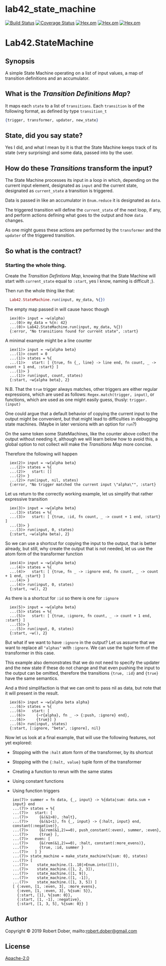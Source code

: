 # lab42_state_machine

<!--
DO NOT EDIT THIS FILE
It has been generated from the template `README.md.eex` by Extractly (https://github.com/RobertDober/extractly.git)
and any changes you make in this file will most likely be lost
-->

[![Build Status](https://travis-ci.org/RobertDober/lab42_state_machine.svg?branch=master)](https://travis-ci.org/RobertDober/lab42_state_machine)
[![Coverage Status](https://coveralls.io/repos/github/RobertDober/lab42_state_machine/badge.svg?branch=master)](https://coveralls.io/github/RobertDober/lab42_state_machine?branch=master)
[![Hex.pm](https://img.shields.io/hexpm/v/lab42_state_machine.svg)](https://hex.pm/packages/lab42_state_machine)
[![Hex.pm](https://img.shields.io/hexpm/dw/lab42_state_machine.svg)](https://hex.pm/packages/lab42_state_machine)
[![Hex.pm](https://img.shields.io/hexpm/dt/lab42_state_machine.svg)](https://hex.pm/packages/lab42_state_machine)


# Lab42.StateMachine

## Synopsis

A simple State Machine operating on a list of input values, a map of transition definitions
and an accumulator.

## What is the _Transition Definitions Map_?

It maps each `state` to a list of `transitions`. Each `transition` is of the following format, as
defined by type `transition_t`

```elixir
{trigger, transformer, updater, new_state}

```

## State, did you say state?

Yes I did, and what I mean by it is that the State Machine keeps track of its state (very surprising)
and some data, passed into by the user.

## How do these _Transitions_ transform the input?

The State Machine processes its input in a loop in which, depending on the current input element, designated
as `input` and the current state, designated as `current_state` a transition is triggered.

Data is passed in like an accumulator in `Enum.reduce` it is designated as `data`.

The triggered transition will define the `current_state` of the next loop, if any, and perform actions defining what
goes to the output and how `data` changes.

As one might guess these actions are performed by the `transformer` and the `updater` of the triggered transition.


## So what is the contract?

### Starting the whole thing.

Create the _Transition Defintions Map_, knowing that the State Machine will start with `current_state` equal to `:start`,
yes I know, naming is difficult ;).

Then run the whole thing like that:

```elixir
  Lab42.StateMachine.run(input, my_data, %{})
```

The empty map passed in will cause havoc though

      iex(0)> input = ~w(alpha)
      ...(0)> my_data = %{n: 42}
      ...(0)> Lab42.StateMachine.run(input, my_data, %{})
      {:error, "No transitions found for current state", :start}  

A minimal example might be a line counter

      iex(1)> input = ~w{alpha beta}
      ...(1)> count = 0
      ...(1)> states = %{
      ...(1)>   start: [ {true, fn {_, line} -> line end, fn count, _ -> count + 1 end, :start} ]
      ...(1)> } 
      ...(1)> run(input, count, states)
      {:start, ~w{alpha beta}, 2}

N.B. That the `true` trigger always matches, other triggers are either regular expressions, which are used
as follows: `Regex.match(trigger, input)`, or functions, which are used as one might easily guess, thusly: `trigger.(input)`

One could argue that a default behavior of copying the current input to the output might be convenient, but that might
lead to difficulties in debugging state machines. (Maybe in later versions with an option for `run`?)

On the same token some StateMachines, like the counter above collect the output without needing it, although we will
learn below how to avoid this, a global option to not collect will make the _Transitions Map_ more concise.

Therefore the following will happen

      iex(2)> input = ~w{alpha beta}
      ...(2)> states = %{
      ...(2)>   start: []
      ...(2)> } 
      ...(2)> run(input, nil, states)
      {:error, "No trigger matched the current input \"alpha\"", :start}

Let us return to the correctly working example, let us simplify that rather expressive transition

      iex(3)> input = ~w{alpha beta}
      ...(3)> states = %{
      ...(3)>   start: [ {true, :id, fn count, _ -> count + 1 end, :start} ]
      ...(3)> }
      ...(3)> run(input, 0, states)
      {:start, ~w(alpha beta), 2}

So we can use a shortcut for copying the input to the output, that is better already, but still, why
create the output that is not needed, let us use the atom form of the transformer function

      iex(4)> input = ~w{alpha beta}
      ...(4)> states = %{
      ...(4)>   start: [ {true, fn _ -> :ignore end, fn count, _ -> count + 1 end, :start} ]
      ...(4)> }
      ...(4)> run(input, 0, states)
      {:start, ~w(), 2}

As there is a shortcut for `:id` so there is one for `:ignore`

      iex(5)> input = ~w{alpha beta}
      ...(5)> states = %{
      ...(5)>   start: [ {true, :ignore, fn count, _ -> count + 1 end, :start} ]
      ...(5)> }
      ...(5)> run(input, 0, states)
      {:start, ~w(), 2}

But what if we want to have `:ignore` in the output? Let us assume that we want to replace all `"alphas"` with
`:ignore`. We can use the tuple form of the transformer in this case.

This example also demonstrates that we do not need to specify the updater and the new state if these do
not change and that even pushing the input to the output can be omitted, therefore the transitions `{true, :id}` and
`{true}` have the same semantics.

And a third simplifaction is that we can omit to pass nil as data, but note that it will present in the result.

      iex(6)> input = ~w{alpha beta alpha}
      ...(6)> states = %{
      ...(6)>   start: [ 
      ...(6)>     {~r{alpha}, fn _ -> {:push, :ignore} end},
      ...(6)>     {true}] }
      ...(6)> run(input, states)
      {:start, [:ignore, "beta", :ignore], nil}

Now let us look at a final example, that will use the following features, not yet explored:

- Stopping with the `:halt` atom form of the transformer, by its shortcut
- Stopping with the `{:halt, value}` tuple form of the transformer
- Creating a function to rerun with the same states
- Using constant functions
- Using function triggers


      iex(7)> summer = fn data, {_, input} -> %{data|sum: data.sum + input} end
      ...(7)> states = %{ 
      ...(7)>   start: [
      ...(7)>     {&(&1>8), :halt},
      ...(7)>     {&(&1<1), fn {_, input} -> {:halt, input} end, constant(:negative)},
      ...(7)>     {&(rem(&1,2)==0), push_constant(:even), summer, :even},
      ...(7)>     {true} ],
      ...(7)>   even: [
      ...(7)>     {&(rem(&1,2)==0), :halt, constant(:more_evens)},
      ...(7)>     {true, :id, summer }
      ...(7)>   ] }
      ...(7)> state_machine = make_state_machine(%{sum: 0}, states)
      ...(7)> [
      ...(7)>    state_machine.(1..10|>Enum.into([])),
      ...(7)>    state_machine.([1, 2, 3]),
      ...(7)>    state_machine.([1, 9]),
      ...(7)>    state_machine.([1, -1]),
      ...(7)>    state_machine.([1, 3, 5]) ]
      [ {:even, [1, :even, 3], :more_evens},
        {:even, [1, :even, 3], %{sum: 5}},
        {:start, [1], %{sum: 0}},
        {:start, [1, -1], :negative},
        {:start, [1, 3, 5], %{sum: 0}} ]






## Author

Copyright © 2019 Robert Dober, mailto:robert.dober@gmail.com

## License

[Apache-2.0](LICENSE)
<!-- SPDX-License-Identifier: Apache-2.0 -->
